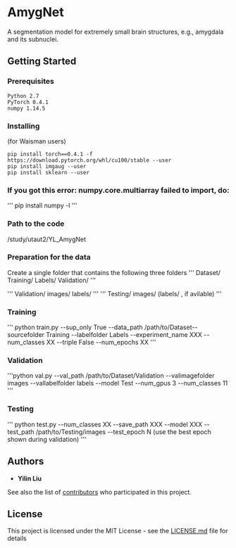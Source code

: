 # AmygNet

A segmentation model for extremely small brain structures, e.g., amygdala and its subnuclei.

## Getting Started


### Prerequisites


```
Python 2.7
PyTorch 0.4.1
numpy 1.14.5
```

### Installing

(for Waisman users)
```
pip install torch==0.4.1 -f https://download.pytorch.org/whl/cu100/stable --user
pip install imgaug --user
pip install sklearn --user
```
### If you got this error: numpy.core.multiarray failed to import, do:
'''
pip install numpy -l
'''

### Path to the code
/study/utaut2/YL_AmygNet

### Preparation for the data
Create a single folder that contains the following three folders
'''
Dataset/
   Training/  Labels/   Validation/
'''

'''
Validation/
   images/  labels/
'''
'''
Testing/
   images/  (labels/ , if avilable)
'''
   
### Training
'''
python train.py --sup_only True --data_path /path/to/Dataset--sourcefolder Training --labelfolder Labels --experiment_name XXX --num_classes XX --triple False --num_epochs XX
'''
### Validation
'''python val.py --val_path /path/to/Dataset/Validation --valimagefolder images --vallabelfolder labels --model Test --num_gpus 3 --num_classes 11
'''
### Testing
'''
python test.py --num_classes XX --save_path XXX --model XXX --test_path /path/to/Testing/images --test_epoch N (use the best epoch shown during validation)
'''

## Authors

* **Yilin Liu**

See also the list of [contributors](https://github.com/your/project/contributors) who participated in this project.

## License

This project is licensed under the MIT License - see the [LICENSE.md](LICENSE.md) file for details


